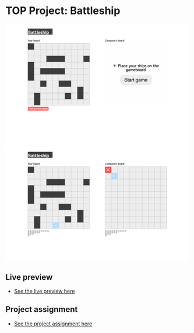 # TOP Project: Battleship
![](readme_content/example1.png)
![](readme_content/example2.png)

## Live preview
- [See the live preview here](https://e-motta.github.io/TOP-Project-Battleship/)

## Project assignment
- [See the project assignment here](https://www.theodinproject.com/lessons/node-path-javascript-battleship)
